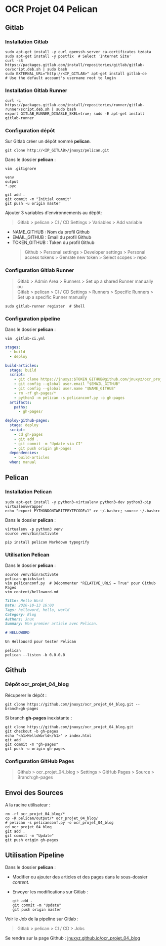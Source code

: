 # OCR Projet 04 Pelican

## Gitlab

### Installation Gitlab

```shell
sudo apt-get install -y curl openssh-server ca-certificates tzdata
sudo apt-get install -y postfix  # Select 'Internet Site'
curl -sS https://packages.gitlab.com/install/repositories/gitlab/gitlab-ce/script.deb.sh | sudo bash
sudo EXTERNAL_URL="http://<IP_GITLAB>" apt-get install gitlab-ce
# Use the default account's username root to login
```

### Installation Gitlab Runner

```shell
curl -L https://packages.gitlab.com/install/repositories/runner/gitlab-runner/script.deb.sh | sudo bash
export GITLAB_RUNNER_DISABLE_SKEL=true; sudo -E apt-get install gitlab-runner
```

### Configuration dépôt  

Sur Gitlab créer un dépôt nommé **pelican**.

```shell
git clone http://<IP_GITLAB>/jnuxyz/pelican.git
```

Dans le dossier **pelican** :

  `vim .gitignore`

  ```shell
  venv
  output
  *.pyc
  ```

  ```shell
  git add .
  git commit -m "Initial commit"
  git push -u origin master
  ```

Ajouter 3 variables d'environnements au dépôt:
  > Gitlab > pelican > CI / CD Settings > Variables > Add variable

- NAME_GITHUB  : Nom du profil Github
- EMAIL_GITHUB : Email du profil Github
- TOKEN_GITHUB : Token du profil Github
  > Github > Personal settings > Developer settings > Personal access tokens > Genrate new token > Select scopes > repo

### Configuration Gitlab Runner

> Gitlab > Admin Area > Runners > Set up a shared Runner manually  
ou  
> Gitlab > pelican > CI / CD Settings > Runners > Specific Runners > Set up a specific Runner manually  

```shell
sudo gitlab-runner register  # Shell
```

### Configuration pipeline

Dans le dossier **pelican** :

```shell
vim .gitlab-ci.yml
```

```yaml
stages:
  - build
  - deploy

build-articles:
  stage: build
  script:
    - git clone https://jnuxyz:$TOKEN_GITHUB@github.com/jnuxyz/ocr_projet_04_blog.git --branch=gh-pages gh-pages
    - git config --global user.email "$EMAIL_GITHUB"
    - git config --global user.name "$NAME_GITHUB"
    - rm -rf gh-pages/*
    - python3 -m pelican -s pelicanconf.py -o gh-pages
  artifacts:
    paths:
      - gh-pages/

deploy-github-pages:
  stage: deploy
  script:
    - cd gh-pages
    - git add .
    - git commit -m "Update via CI"
    - git push origin gh-pages
  dependencies:
    - build-articles
  when: manual
```

## Pelican

### Installation Pelican

```shell
sudo apt-get install -y python3-virtualenv python3-dev python3-pip virtualenvwrapper
echo "export PYTHONDONTWRITEBYTECODE=1" >> ~/.bashrc; source ~/.bashrc
```

Dans le dossier **pelican** :

```shell
virtualenv -p python3 venv
source venv/bin/activate

pip install pelican Markdown typogrify
```

### Utilisation Pelican

Dans le dossier **pelican** :

```shell
source venv/bin/activate
pelican-quickstart
vim pelicanconf.py  # Décommenter "RELATIVE_URLS = True" pour Github Pages
vim content/helloword.md
```

```markdown
Title: Hello Word
Date: 2020-10-13 16:00
Tags: helloword, hello, world
Category: Blog
Authors: Jnux
Summary: Mon premier article avec Pelican.

# HELLOWORD

Un HelloWord pour tester Pelican
```

```shell
pelican
pelican --listen -b 0.0.0.0
```

## Github

### Dépôt **ocr_projet_04_blog**

Récuperer le dépôt :

```shell
git clone https://github.com/jnuxyz/ocr_projet_04_blog.git --branch=gh-pages
```

Si branch **gh-pages** inexistante :

  ```shell
  git clone https://github.com/jnuxyz/ocr_projet_04_blog.git
  git checkout -b gh-pages
  echo "<h1>HelloWorld</h1>" > index.html
  git add .
  git commit -m "gh-pages"  
  git push -u origin gh-pages
  ```

### Configuration GitHub Pages

  > Github > ocr_projet_04_blog > Settings > GitHub Pages > Source > Branch:gh-pages

## Envoi des Sources

A la racine utilisateur :

```shell
rm -rf ocr_projet_04_blog/*
cp -R pelican/output/* ocr_projet_04_blog/
# pelican -s pelicanconf.py -o ocr_projet_04_blog
cd ocr_projet_04_blog
git add .
git commit -m "Update"
git push origin gh-pages
```

## Utilisation Pipeline

Dans le dossier **pelican** :

- Modifier ou ajouter des articles et des pages dans le sous-dossier *content*.
- Envoyer les modifications sur Gitlab :

  ```shell
  git add .
  git commit -m "Update"
  git push origin master
  ```

Voir le Job de la pipeline sur Gitlab :
  > Gitlab > pelican > CI / CD > Jobs

Se rendre sur la page Github : [jnuxyz.github.io/ocr_projet_04_blog](https://jnuxyz.github.io/ocr_projet_04_blog/)
